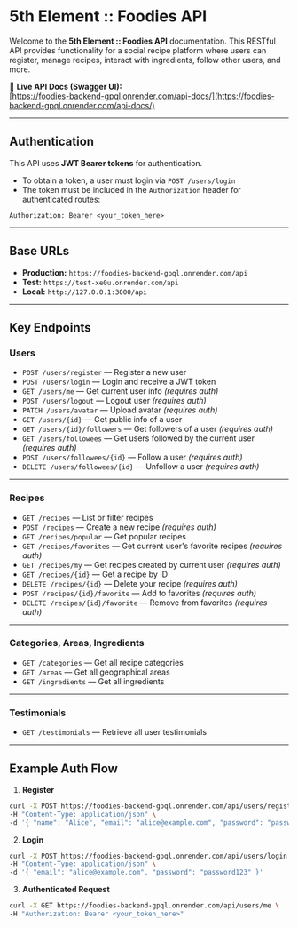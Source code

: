 # 5th Element :: Foodies API

Welcome to the **5th Element :: Foodies API** documentation. This RESTful API provides functionality for a social recipe platform where users can register, manage recipes, interact with ingredients, follow other users, and more.

📘 **Live API Docs (Swagger UI):**  
[https://foodies-backend-gpql.onrender.com/api-docs/](https://foodies-backend-gpql.onrender.com/api-docs/)

---

## Authentication

This API uses **JWT Bearer tokens** for authentication.

- To obtain a token, a user must login via `POST /users/login`
- The token must be included in the `Authorization` header for authenticated routes:

```
Authorization: Bearer <your_token_here>
```

---

## Base URLs

- **Production:** `https://foodies-backend-gpql.onrender.com/api`
- **Test:** `https://test-xe0u.onrender.com/api`
- **Local:** `http://127.0.0.1:3000/api`

---

##  Key Endpoints

###  Users

- `POST /users/register` — Register a new user
- `POST /users/login` — Login and receive a JWT token
- `GET /users/me` — Get current user info *(requires auth)*
- `POST /users/logout` — Logout user *(requires auth)*
- `PATCH /users/avatar` — Upload avatar *(requires auth)*
- `GET /users/{id}` — Get public info of a user
- `GET /users/{id}/followers` — Get followers of a user *(requires auth)*
- `GET /users/followees` — Get users followed by the current user *(requires auth)*
- `POST /users/followees/{id}` — Follow a user *(requires auth)*
- `DELETE /users/followees/{id}` — Unfollow a user *(requires auth)*

---

###  Recipes

- `GET /recipes` — List or filter recipes
- `POST /recipes` — Create a new recipe *(requires auth)*
- `GET /recipes/popular` — Get popular recipes
- `GET /recipes/favorites` — Get current user's favorite recipes *(requires auth)*
- `GET /recipes/my` — Get recipes created by current user *(requires auth)*
- `GET /recipes/{id}` — Get a recipe by ID
- `DELETE /recipes/{id}` — Delete your recipe *(requires auth)*
- `POST /recipes/{id}/favorite` — Add to favorites *(requires auth)*
- `DELETE /recipes/{id}/favorite` — Remove from favorites *(requires auth)*

---

###  Categories, Areas, Ingredients

- `GET /categories` — Get all recipe categories
- `GET /areas` — Get all geographical areas
- `GET /ingredients` — Get all ingredients

---

###  Testimonials

- `GET /testimonials` — Retrieve all user testimonials

---

##  Example Auth Flow

1. **Register**
```bash
curl -X POST https://foodies-backend-gpql.onrender.com/api/users/register \
-H "Content-Type: application/json" \
-d '{ "name": "Alice", "email": "alice@example.com", "password": "password123" }'
```

2. **Login**
```bash
curl -X POST https://foodies-backend-gpql.onrender.com/api/users/login \
-H "Content-Type: application/json" \
-d '{ "email": "alice@example.com", "password": "password123" }'
```

3. **Authenticated Request**
```bash
curl -X GET https://foodies-backend-gpql.onrender.com/api/users/me \
-H "Authorization: Bearer <your_token_here>"
```

